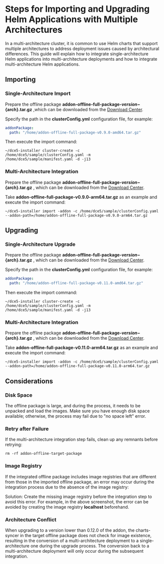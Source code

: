 # Steps for Importing and Upgrading Helm Applications with Multiple Architectures

In a multi-architecture cluster, it is common to use Helm charts that support multiple architectures to address deployment issues caused by architectural differences. This guide will explain how to integrate single-architecture Helm applications into multi-architecture deployments and how to integrate multi-architecture Helm applications.

## Importing

### Single-Architecture Import

Prepare the offline package __addon-offline-full-package-${version}-${arch}.tar.gz__ ,which can be downloaded from the [Download Center](../../../download/addon/history.md).

Specify the path in the __clusterConfig.yml__ configuration file, for example:

```yaml
addonPackage:
  path: "/home/addon-offline-full-package-v0.9.0-amd64.tar.gz"
```

Then execute the import command:

```shell
~/dce5-installer cluster-create -c /home/dce5/sample/clusterConfig.yaml -m /home/dce5/sample/manifest.yaml -d -j13
```

### Multi-Architecture Integration

Prepare the offline package __addon-offline-full-package-${version}-${arch}.tar.gz__ , which can be downloaded from the [Download Center](../../../download/addon/history.md).

Take __addon-offline-full-package-v0.9.0-arm64.tar.gz__ as an example and execute the import command:

```shell
~/dce5-installer import -addon -c /home/dce5/sample/clusterConfig.yaml --addon-path=/home/addon-offline-full-package-v0.9.0-arm64.tar.gz
```

## Upgrading

### Single-Architecture Upgrade

Prepare the offline package __addon-offline-full-package-${version}-${arch}.tar.gz__ , which can be downloaded from the [Download Center](../../../download/addon/history.md).

Specify the path in the __clusterConfig.yml__ configuration file, for example:

```yaml
addonPackage:
  path: "/home/addon-offline-full-package-v0.11.0-amd64.tar.gz"
```

Then execute the import command:

```shell
~/dce5-installer cluster-create -c /home/dce5/sample/clusterConfig.yaml -m /home/dce5/sample/manifest.yaml -d -j13
```

### Multi-Architecture Integration

Prepare the offline package __addon-offline-full-package-${version}-${arch}.tar.gz__ , which can be downloaded from the [Download Center](../../../download/addon/history.md).

Take __addon-offline-full-package-v0.11.0-arm64.tar.gz__ as an example and execute the import command:

```shell
~/dce5-installer import -addon -c /home/dce5/sample/clusterConfig.yaml --addon-path=/home/addon-offline-full-package-v0.11.0-arm64.tar.gz
```

## Considerations

### Disk Space

The offline package is large, and during the process, it needs to be unpacked and load the images. Make sure you have enough disk space available; otherwise, the process may fail due to "no space left" error.

### Retry after Failure

If the multi-architecture integration step fails, clean up any remnants before retrying:

```shell
rm -rf addon-offline-target-package
```

### Image Registry

If the integrated offline package includes image registries that are different from those in the imported offline package, an error may occur during the integration process due to the absence of the image registry:


Solution: Create the missing image registry before the integration step to avoid this error. For example, in the above screenshot, the error can be avoided by creating the image registry __localhost__ beforehand.

### Architecture Conflict

When upgrading to a version lower than 0.12.0 of the addon, the charts-syncer in the target offline package does not check for image existence, resulting in the conversion of a multi-architecture deployment to a single-architecture one during the upgrade process. The conversion back to a multi-architecture deployment will only occur during the subsequent integration.
